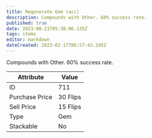 ```yaml
---
title: Regenerate Gem (acc)
description: Compounds with Other. 60% success rate.
published: true
date: 2023-08-21T05:38:06.135Z
tags: items
editor: markdown
dateCreated: 2023-02-17T06:57:43.245Z
---
```


Compounds with Other. 60% success rate.

|Attribute|Value|
|-|-|
|ID|711|
|Purchase Price|30 Flips|
|Sell Price|15 Flips|
|Type|Gem|
|Stackable|No|

